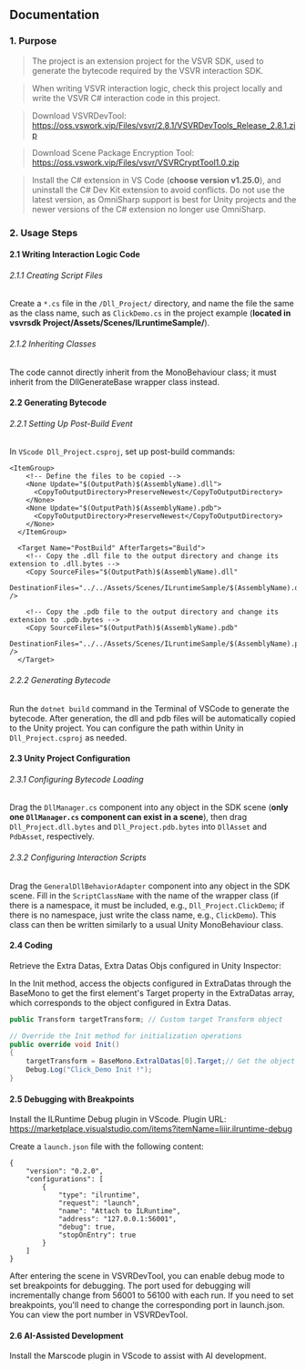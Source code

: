 ## Documentation ##

### 1. Purpose
>The project is an extension project for the VSVR SDK, used to generate the bytecode required by the VSVR interaction SDK.

>When writing VSVR interaction logic, check this project locally and write the VSVR C# interaction code in this project. 

>Download VSVRDevTool: https://oss.vswork.vip/Files/vsvr/2.8.1/VSVRDevTools_Release_2.8.1.zip

>Download Scene Package Encryption Tool: https://oss.vswork.vip/Files/vsvr/VSVRCryptTool1.0.zip

> Install the C# extension in VS Code (**choose version v1.25.0**), and uninstall the C# Dev Kit extension to avoid conflicts. Do not use the latest version, as OmniSharp support is best for Unity projects and the newer versions of the C# extension no longer use OmniSharp.

### 2. Usage Steps
#### 2.1 Writing Interaction Logic Code
###### 2.1.1 Creating Script Files
Create a `*.cs` file in the `/Dll_Project/` directory, and name the file the same as the class name, such as `ClickDemo.cs` in the project example (**located in vsvrsdk Project/Assets/Scenes/ILruntimeSample/**).

###### 2.1.2 Inheriting Classes
The code cannot directly inherit from the MonoBehaviour class; it must inherit from the DllGenerateBase wrapper class instead.

#### 2.2 Generating Bytecode
###### 2.2.1 Setting Up Post-Build Event
In `VScode Dll_Project.csproj`, set up post-build commands:
``` 
<ItemGroup>
    <!-- Define the files to be copied -->
    <None Update="$(OutputPath)$(AssemblyName).dll">
      <CopyToOutputDirectory>PreserveNewest</CopyToOutputDirectory>
    </None>
    <None Update="$(OutputPath)$(AssemblyName).pdb">
      <CopyToOutputDirectory>PreserveNewest</CopyToOutputDirectory>
    </None>
  </ItemGroup>

  <Target Name="PostBuild" AfterTargets="Build">
    <!-- Copy the .dll file to the output directory and change its extension to .dll.bytes -->
    <Copy SourceFiles="$(OutputPath)$(AssemblyName).dll"
          DestinationFiles="../../Assets/Scenes/ILruntimeSample/$(AssemblyName).dll.bytes" />
          
    <!-- Copy the .pdb file to the output directory and change its extension to .pdb.bytes -->
    <Copy SourceFiles="$(OutputPath)$(AssemblyName).pdb"
          DestinationFiles="../../Assets/Scenes/ILruntimeSample/$(AssemblyName).pdb.bytes" />
  </Target>

```

###### 2.2.2 Generating Bytecode
Run the `dotnet build` command in the Terminal of VSCode to generate the bytecode. After generation, the dll and pdb files will be automatically copied to the Unity project. You can configure the path within Unity in `Dll_Project.csproj` as needed.

#### 2.3 Unity Project Configuration
###### 2.3.1 Configuring Bytecode Loading
Drag the `DllManager.cs` component into any object in the SDK scene (**only one `DllManager.cs` component can exist in a scene**), then drag `Dll_Project.dll.bytes` and `Dll_Project.pdb.bytes` into `DllAsset` and `PdbAsset`, respectively.

###### 2.3.2 Configuring Interaction Scripts
Drag the `GeneralDllBehaviorAdapter` component into any object in the SDK scene. Fill in the `ScriptClassName` with the name of the wrapper class (if there is a namespace, it must be included, e.g., `Dll_Project.ClickDemo`; if there is no namespace, just write the class name, e.g., `ClickDemo`). This class can then be written similarly to a usual Unity MonoBehaviour class.

#### 2.4 Coding

Retrieve the Extra Datas, Extra Datas Objs configured in Unity Inspector:

In the Init method, access the objects configured in ExtraDatas through the BaseMono to get the first element's Target property in the ExtraDatas array, which corresponds to the object configured in Extra Datas.

```csharp
public Transform targetTransform; // Custom target Transform object

// Override the Init method for initialization operations
public override void Init()
{
    targetTransform = BaseMono.ExtralDatas[0].Target;// Get the object dragged in the Unity Inspector window
    Debug.Log("Click_Demo Init !");
}
```

#### 2.5 Debugging with Breakpoints

Install the ILRuntime Debug plugin in VScode. Plugin URL: https://marketplace.visualstudio.com/items?itemName=liiir.ilruntime-debug

Create a `launch.json` file with the following content:
```
{
    "version": "0.2.0",
    "configurations": [
        {
            "type": "ilruntime",
            "request": "launch",
            "name": "Attach to ILRuntime",
            "address": "127.0.0.1:56001",
            "debug": true,
            "stopOnEntry": true
        }
    ]
}
```
After entering the scene in VSVRDevTool, you can enable debug mode to set breakpoints for debugging. The port used for debugging will incrementally change from 56001 to 56100 with each run. If you need to set breakpoints, you'll need to change the corresponding port in launch.json. You can view the port number in VSVRDevTool.

#### 2.6 AI-Assisted Development

Install the Marscode plugin in VScode to assist with AI development.